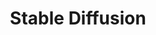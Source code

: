 ---
title: Stable Diffusion
summary: Introduce all models that are related to stable diffusion
description: Introduce how stable diffusion models work and their mathmatical derivations
---